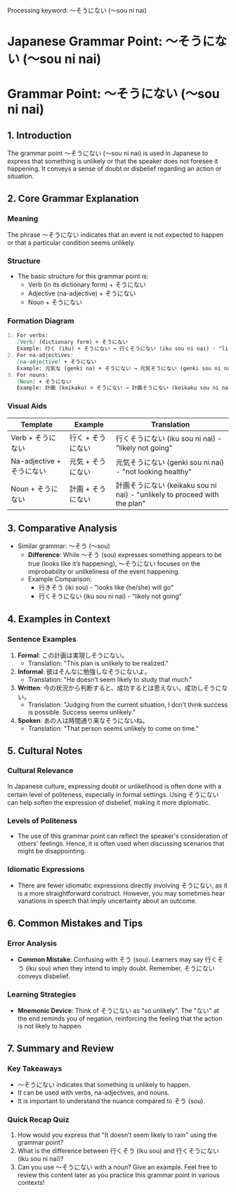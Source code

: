 Processing keyword: ～そうにない (〜sou ni nai)
# Japanese Grammar Point: ～そうにない (〜sou ni nai)
# Grammar Point: ～そうにない (～sou ni nai)
## 1. Introduction
The grammar point ～そうにない (～sou ni nai) is used in Japanese to express that something is unlikely or that the speaker does not foresee it happening. It conveys a sense of doubt or disbelief regarding an action or situation.
## 2. Core Grammar Explanation
### Meaning
The phrase ～そうにない indicates that an event is not expected to happen or that a particular condition seems unlikely.
### Structure
- The basic structure for this grammar point is: 
  - Verb (in its dictionary form) + そうにない
  - Adjective (na-adjective) + そうにない
  - Noun + そうにない
### Formation Diagram
```markdown
1. For verbs:
   [Verb] (dictionary form) + そうにない  
   Example: 行く (iku) + そうにない → 行くそうにない (iku sou ni nai) - "likely not going"
2. For na-adjectives:
   [na-adjective] + そうにない  
   Example: 元気な (genki na) + そうにない → 元気そうにない (genki sou ni nai) - "not looking healthy"
3. For nouns:
   [Noun] + そうにない  
   Example: 計画 (keikaku) + そうにない → 計画そうにない (keikaku sou ni nai) - "unlikely to proceed with the plan"
```
### Visual Aids
| Template             | Example                 | Translation                     |
|----------------------|-------------------------|---------------------------------|
| Verb + そうにない   | 行く + そうにない       | 行くそうにない (iku sou ni nai) - "likely not going" |
| Na-adjective + そうにない | 元気 + そうにない       | 元気そうにない (genki sou ni nai) - "not looking healthy" |
| Noun + そうにない   | 計画 + そうにない       | 計画そうにない (keikaku sou ni nai) - "unlikely to proceed with the plan" |
## 3. Comparative Analysis
- Similar grammar: ～そう (～sou) 
  - **Difference**: While ～そう (sou) expresses something appears to be true (looks like it’s happening), ～そうにない focuses on the improbability or unlikeliness of the event happening.
  - Example Comparison:
    - 行きそう (iki sou) - "looks like (he/she) will go"
    - 行くそうにない (iku sou ni nai) - "likely not going"
## 4. Examples in Context
### Sentence Examples
1. **Formal**: この計画は実現しそうにない。
   - Translation: "This plan is unlikely to be realized."
2. **Informal**: 彼はそんなに勉強しなそうにないよ。
   - Translation: "He doesn’t seem likely to study that much."
3. **Written**: 今の状況から判断すると、成功するとは思えない。成功しそうにない。
   - Translation: "Judging from the current situation, I don’t think success is possible. Success seems unlikely."
4. **Spoken**: あの人は時間通り来なそうにないね。
   - Translation: "That person seems unlikely to come on time."
## 5. Cultural Notes
### Cultural Relevance
In Japanese culture, expressing doubt or unlikelihood is often done with a certain level of politeness, especially in formal settings. Using そうにない can help soften the expression of disbelief, making it more diplomatic.
### Levels of Politeness
- The use of this grammar point can reflect the speaker's consideration of others' feelings. Hence, it is often used when discussing scenarios that might be disappointing.
### Idiomatic Expressions
- There are fewer idiomatic expressions directly involving そうにない, as it is a more straightforward construct. However, you may sometimes hear variations in speech that imply uncertainty about an outcome.
## 6. Common Mistakes and Tips
### Error Analysis
- **Common Mistake**: Confusing with そう (sou). Learners may say 行くそう (iku sou) when they intend to imply doubt. Remember, そうにない conveys disbelief.
  
### Learning Strategies
- **Mnemonic Device**: Think of そうにない as "so unlikely". The "ない" at the end reminds you of negation, reinforcing the feeling that the action is not likely to happen.
## 7. Summary and Review
### Key Takeaways
- ～そうにない indicates that something is unlikely to happen.
- It can be used with verbs, na-adjectives, and nouns.
- It is important to understand the nuance compared to そう (sou).
### Quick Recap Quiz
1. How would you express that "It doesn’t seem likely to rain" using the grammar point?
2. What is the difference between 行くそう (iku sou) and 行くそうにない (iku sou ni nai)?
3. Can you use ～そうにない with a noun? Give an example.
Feel free to review this content later as you practice this grammar point in various contexts!
